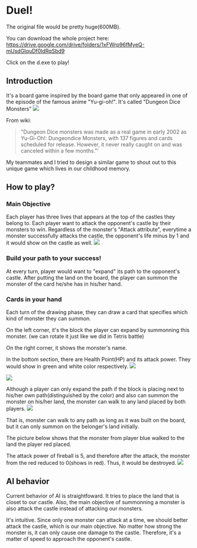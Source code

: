 # Duel!

The original file would be pretty huge(600MB).

You can download the whole project here:
https://drive.google.com/drive/folders/1xFWrp96fMyeQ-mUsdGIquDf0ldRqSbd9

Click on the d.exe to play!
## Introduction

It's a board game inspired by the board game that only appeared in one of the episode of the famous anime "Yu-gi-oh!". It's called "Dungeon Dice Monsters" 
![](https://i.imgur.com/VeAWcuD.png)

From wiki:
> "Dungeon Dice monsters was made as a real game in early 2002 as Yu-Gi-Oh!: Dungeondice Monsters, with 137 figures and cards scheduled for release. However, it never really caught on and was canceled within a few months."'

My teammates and I tried to design a similar game to shout out to this unique game which lives in our childhood memory.

## How to play?

### Main Objective
Each player has three lives that appears at the top of the castles they belong to. Each player want to attack the opponent's castle by their monsters to win. Regardless of the monster's "Attack attribute", everytime a monster successfully attacks the castle, the opponent's life minus by 1 and it would show on the castle as well.
![](https://i.imgur.com/izd2hq8.png)

### Build your path to your success!
At every turn, player would want to "expand" its path to the opponent's castle. After putting the land on the board, the player can summon the monster of the card he/she has in his/her hand.

### Cards in your hand
Each turn of the drawing phase, they can draw a card that specifies which kind of monster they can summon.

On the left corner, it's the block the player can expand by summonning this monster. 
(we can rotate it just like we did in Tetris battle)

On the right corner, it shows the monster's name.

In the bottom section, there are Health Point(HP) and its attack power. They would show in green and white color respectively.
![](https://i.imgur.com/SQVisw8.png)

![](https://i.imgur.com/u18xrdT.png)



Although a player can only expand the path if the block is placing next to his/her own path(distinguished by the color) and also can summon the monster on his/her land, the monster can walk to any land placed by both players. 
![](https://i.imgur.com/s6lyQSg.jpg)

That is, monster can walk to any path as long as it was built on the board, but it can only summon on the belonger's land initially.

The picture below shows that the monster from player blue walked to the land the player red placed. 

The attack power of fireball is 5, and therefore after the attack, the monster from the red reduced to 0(shows in red). Thus, it would be destroyed.
![](https://i.imgur.com/kwOU8Ql.png)

## AI behavior

Current behavior of AI is straightfoward. It tries to place the land that is closet to our castle. Also, the main objective of summonning a monster is also attack the castle instead of attacking our monsters.

It's intuitive. Since only one monster can attack at a time, we should better attack the castle, which is our main objective. No matter how strong the monster is, it can only cause one damage to the castle. Therefore, it's a matter of speed to approach the opponent's castle.


